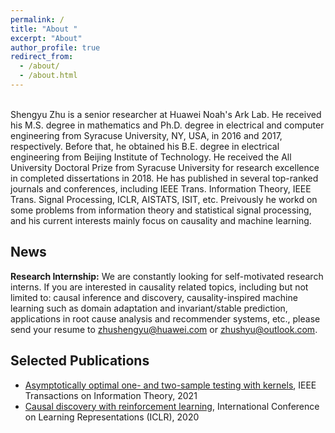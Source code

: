 ```yaml
---
permalink: /
title: "About "
excerpt: "About"
author_profile: true
redirect_from: 
  - /about/
  - /about.html
---
```


\
Shengyu Zhu is a senior researcher at Huawei Noah's Ark Lab. He received his M.S. degree in mathematics and Ph.D. degree in electrical and computer engineering from Syracuse University, NY, USA, in 2016 and 2017, respectively. Before that, he obtained his B.E. degree in electrical engineering from Beijing Institute of Technology. He received the All University Doctoral Prize from Syracuse University for research excellence in completed dissertations in 2018. He has published in several top-ranked journals and conferences, including IEEE Trans. Information Theory, IEEE Trans. Signal Processing, ICLR, AISTATS, ISIT, etc. Preivously he workd on some problems from information theory and statistical signal processing, and his current interests mainly focus on causality and machine learning.

News
---
**Research Internship:** We are constantly looking for self-motivated research interns. If you are interested in causality related topics, including but not limited to: causal inference and discovery, causality-inspired machine learning such as domain adaptation and invariant/stable prediction, applications in root cause analysis and recommender systems, etc., please send your resume to <zhushengyu@huawei.com> or <zhushyu@outlook.com>.

Selected Publications
---
* [Asymptotically optimal one- and two-sample testing with kernels](http://dx.doi.org/10.1109/TIT.2021.3059267), IEEE Transactions on Information Theory, 2021
* [Causal discovery with reinforcement learning](https://openreview.net/forum?id=S1g2skStPB), International Conference on Learning Representations (ICLR), 2020
     
